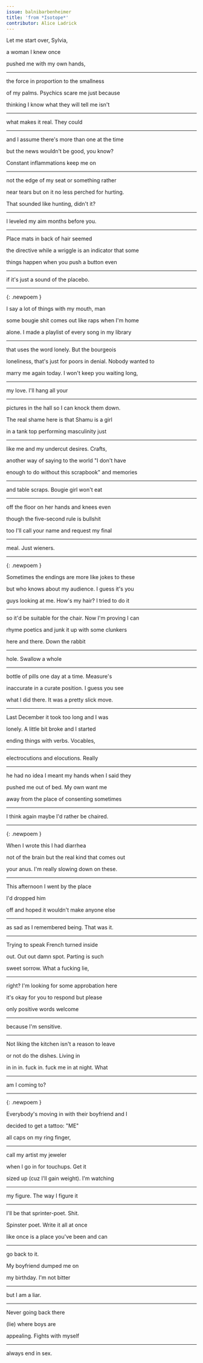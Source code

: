 ```yaml
---
issue: balnibarbenheimer
title: 'from *Isotope*'
contributor: Alice Ladrick
---
```


Let me start over, Sylvia,

a woman I knew once

pushed me with my own hands,

---

the force in proportion to the smallness

of my palms. Psychics scare me just because

thinking I know what they will tell me isn't

---

what makes it real. They could

---

and I assume there's more than one at the time

but the news wouldn't be good, you know?

Constant inflammations keep me on

---

not the edge of my seat or something rather

near tears but on it no less perched for hurting.

That sounded like hunting, didn't it?

---

I leveled my aim months before you.

---

Place mats in back of hair seemed

the directive while a wriggle is an indicator that some

things happen when you push a button even

---

if it's just a sound of the placebo.

---
{: .newpoem }

I say a lot of things with my mouth, man

some bougie shit comes out like raps when I'm home

alone. I made a playlist of every song in my library

---

that uses the word lonely. But the bourgeois

loneliness, that's just for poors in denial. Nobody wanted to

marry me again today. I won't keep you waiting long,

---

my love. I'll hang all your

---

pictures in the hall so I can knock them down.

The real shame here is that Shamu is a girl

in a tank top performing masculinity just

---

like me and my undercut desires. Crafts,

another way of saying to the world "I don't have

enough to do without this scrapbook" and memories

---

and table scraps. Bougie girl won't eat

---

off the floor on her hands and knees even

though the five-second rule is bullshit

too I'll call your name and request my final

---

meal. Just wieners.

---
{: .newpoem }

Sometimes the endings are more like jokes to these

but who knows about my audience. I guess it's you

guys looking at me. How's my hair? I tried to do it

---

so it'd be suitable for the chair. Now I'm proving I can

rhyme poetics and junk it up with some clunkers

here and there. Down the rabbit

---

hole. Swallow a whole

---

bottle of pills one day at a time. Measure's

inaccurate in a curate position. I guess you see

what I did there. It was a pretty slick move.

---

Last December it took too long and I was

lonely. A little bit broke and I started

ending things with verbs. Vocables,

---

electrocutions and elocutions. Really

---

he had no idea I meant my hands when I said they

pushed me out of bed. My own want me

away from the place of consenting sometimes

---

I think again maybe I'd rather be chaired.

---
{: .newpoem }

When I wrote this I had diarrhea

not of the brain but the real kind that comes out

your anus. I'm really slowing down on these.

---

This afternoon I went by the place

I'd dropped him

off and hoped it wouldn't make anyone else

---

as sad as I remembered being. That was it.

---

Trying to speak French turned inside

out. Out out damn spot. Parting is such

sweet sorrow. What a fucking lie,

---

right? I'm looking for some approbation here

it's okay for you to respond but please

only positive words welcome

---

because I'm sensitive.

---

Not liking the kitchen isn't a reason to leave

or not do the dishes. Living in

in in in. fuck in. fuck me in at night. What

---

am I coming to?

---
{: .newpoem }

Everybody's moving in with their boyfriend and I

decided to get a tattoo: "ME"

all caps on my ring finger,

---

call my artist my jeweler

when I go in for touchups. Get it

sized up (cuz I'll gain weight). I'm watching

---

my figure. The way I figure it

---

I'll be that sprinter-poet. Shit.

Spinster poet. Write it all at once

like once is a place you've been and can

---

go back to it.

My boyfriend dumped me on

my birthday. I'm not bitter

---

but I am a liar.

---

Never going back there

(lie) where boys are

appealing. Fights with myself

---

always end in sex.
